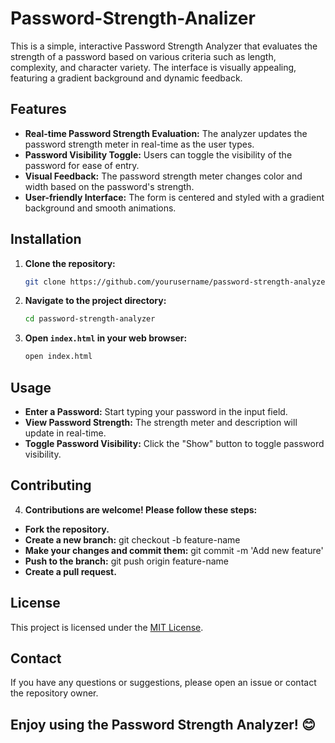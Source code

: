 # Password-Strength-Analizer

This is a simple, interactive Password Strength Analyzer that evaluates the strength of a password based on various criteria such as length, complexity, and character variety. The interface is visually appealing, featuring a gradient background and dynamic feedback.

## Features

- **Real-time Password Strength Evaluation:** The analyzer updates the password strength meter in real-time as the user types.
- **Password Visibility Toggle:** Users can toggle the visibility of the password for ease of entry.
- **Visual Feedback:** The password strength meter changes color and width based on the password's strength.
- **User-friendly Interface:** The form is centered and styled with a gradient background and smooth animations.

## Installation

1. **Clone the repository:**
   ```bash
   git clone https://github.com/yourusername/password-strength-analyzer.git

2. **Navigate to the project directory:**
   ```bash
   cd password-strength-analyzer

3. **Open `index.html` in your web browser:**
   ```bash
   open index.html

## Usage

- **Enter a Password:** Start typing your password in the input field.
- **View Password Strength:** The strength meter and description will update in real-time.
- **Toggle Password Visibility:** Click the "Show" button to toggle password visibility.

## Contributing

4. **Contributions are welcome! Please follow these steps:**

- **Fork the repository.**
- **Create a new branch:** git checkout -b feature-name
- **Make your changes and commit them:** git commit -m 'Add new feature'
- **Push to the branch:** git push origin feature-name
- **Create a pull request.**

## License

This project is licensed under the [MIT License](https://github.com/parmindrsingh97/Password-Strength-Analizer/blob/main/README.md#license).

## Contact

If you have any questions or suggestions, please open an issue or contact the repository owner.

## Enjoy using the Password Strength Analyzer! 😊
